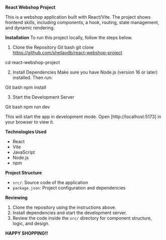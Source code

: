 **React Webshop Project**

This is a webshop application built with React/Vite. The project shows frontend skills, including components, a hook, routing, state management, and dynamic rendering.

**Installation**
To run this project locally, follow the steps below.

1. Clone the Repository
   Git bash
   git clone https://github.com/sheilavdb/react-webshop-project

cd react-webshop-project

2. Install Dependencies
   Make sure you have Node.js (version 16 or later) installed. Then run:

Git bash
npm install

3. Start the Development Server

Git bash
npm run dev

This will start the app in development mode. Open [http://localhost:5173] in your browser to view it.

**Technologies Used**

- React
- Vite
- JavaScript
- Node.js
- npm

**Project Structure**

- `src/`: Source code of the application
- `package.json`: Project configuration and dependencies

**Reviewing**

1. Clone the repository using the instructions above.
2. Install dependencies and start the development server.
3. Review the code inside the `src/` directory for component structure, logic, and design.

**HAPPY SHOPPING!!**
